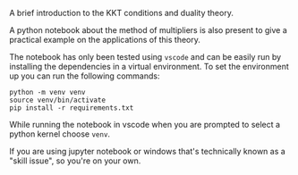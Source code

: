 A brief introduction to the KKT conditions and duality theory.

A python notebook about the method of multipliers is also present to give a practical example on the applications of this theory.

The notebook has only been tested using `vscode` and can be easily run by installing the dependencies in a virtual environment. To set the environment up you can run the following commands:

```
python -m venv venv
source venv/bin/activate
pip install -r requirements.txt
```

While running the notebook in vscode when you are prompted to select a python kernel choose `venv`.

If you are using jupyter notebook or windows that's technically known as a "skill issue", so you're on your own.
